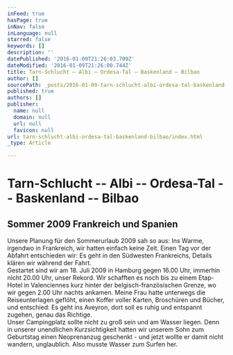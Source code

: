 ```yaml
---
inFeed: true
hasPage: true
inNav: false
inLanguage: null
starred: false
keywords: []
description: ''
datePublished: '2016-01-09T21:26:03.709Z'
dateModified: '2016-01-09T21:26:00.744Z'
title: Tarn-Schlucht – Albi – Ordesa-Tal – Baskenland – Bilbao
author: []
sourcePath: _posts/2016-01-09-tarn-schlucht-albi-ordesa-tal-baskenland-bilbao.md
published: true
authors: []
publisher:
  name: null
  domain: null
  url: null
  favicon: null
url: tarn-schlucht-albi-ordesa-tal-baskenland-bilbao/index.html
_type: Article

---
```

### 

# Tarn-Schlucht -- Albi -- Ordesa-Tal -- Baskenland -- Bilbao

## Sommer 2009 Frankreich und Spanien

Unsere Planung für den Sommerurlaub 2009 sah so aus: Ins Warme, irgendwo
in Frankreich, wir hatten einfach keine Zeit. Einen Tag vor der 
Abfahrt  entschieden wir: Es geht in den Südwesten Frankreichs, Details 
klären wir während der Fahrt.  
Gestartet sind wir am 18\. Juli 2009 in Hamburg gegen 16.00 Uhr, 
immerhin nicht 20.00 Uhr, unser Rekord. Wir schafften es noch bis zu 
einem Etap-Hotel in Valenciennes kurz hinter der belgisch-französischen 
Grenze, wo wir gegen 2.00 Uhr nachts ankamen. Meine Frau hatte unterwegs
die Reiseunterlagen geflöht, einen Koffer voller Karten, Broschüren und
Bücher, und entschied: Es geht ins Aveyron, dort soll es ruhig und 
entspannt zugehen, genau das Richtige.  
Unser Campingplatz sollte nicht zu groß sein und am Wasser liegen. 
Denn in unserer unendlichen Kurzsichtigkeit hatten wir unserem Sohn zum 
Geburtstag einen Neoprenanzug geschenkt - und jetzt wollte er damit 
nicht wandern, unglaublich. Also musste Wasser zum Surfen her.
